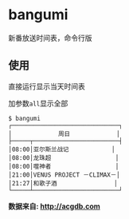 # bangumi
新番放送时间表，命令行版

## 使用
直接运行显示当天时间表

加参数`all`显示全部

```
$ bangumi
┌──────────────────────────────┐
│             周日             │
├─────┬────────────────────────┤
│08:00│亚尔斯兰战记            │
│08:00│龙珠超                  │
│08:00│噬神者                  │
│21:00│VENUS PROJECT －CLIMAX－│
│21:27│和歌子酒                │
└─────┴────────────────────────┘
```

**数据来自: <http://acgdb.com>**
